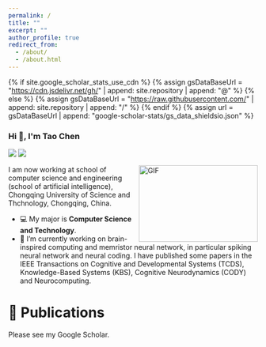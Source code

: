 ```yaml
---
permalink: /
title: ""
excerpt: ""
author_profile: true
redirect_from: 
  - /about/
  - /about.html
---
```


{% if site.google_scholar_stats_use_cdn %}
{% assign gsDataBaseUrl = "https://cdn.jsdelivr.net/gh/" | append: site.repository | append: "@" %}
{% else %}
{% assign gsDataBaseUrl = "https://raw.githubusercontent.com/" | append: site.repository | append: "/" %}
{% endif %}
{% assign url = gsDataBaseUrl | append: "google-scholar-stats/gs_data_shieldsio.json" %}

<span class='anchor' id='about-me'></span>

### Hi 👋, I'm Tao Chen
[![](https://img.shields.io/badge/Research-ORCID-blue)](https://orcid.org/0009-0006-7624-8549)
[![](https://img.shields.io/badge/Research-GoogleScholar-red)](https://scholar.google.com/citations?user=Xtwjg98AAAAJ&hl=zh-CN)


<img align="right" alt="GIF" src="/images/code.gif" width="240" height="155" />
I am now working at school of computer science and engineering (school of artificial intelligence), Chongqing University of Science and Thchnology, Chongqing, China.

- 💻 My major is **Computer Science and Technology**.
- 🔭 I’m currently working on brain-inspired computing and memristor neural network, in particular spiking neural network and neural coding. I have published some papers in the IEEE Transactions on Cognitive and Developmental Systems (TCDS), Knowledge-Based Systems (KBS), Cognitive Neurodynamics (CODY) and Neurocomputing.

# 📖 Publications 

Please see my Google Scholar.







